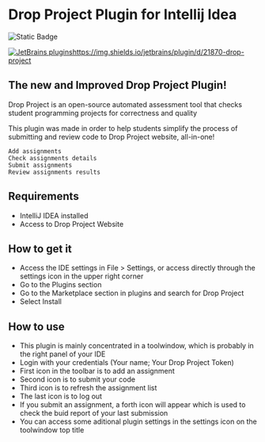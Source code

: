 # Drop Project Plugin for Intellij Idea

![[Static Badge](https://img.shields.io/badge/version-v0.9.2-blue)](https://img.shields.io/badge/version-v0.9.2-blue)


[![JetBrains plugins](https://img.shields.io/jetbrains/plugin/d/21870-drop-project)](https://img.shields.io/jetbrains/plugin/d/21870-drop-project)https://img.shields.io/jetbrains/plugin/d/21870-drop-project

## The new and Improved Drop Project Plugin!

Drop Project is an open-source automated assessment tool that checks student programming projects for correctness and quality

This plugin was made in order to help students simplify the process of submitting and review code to Drop Project website, all-in-one!

    Add assignments
    Check assignments details
    Submit assignments
    Review assignments results

## Requirements

* IntelliJ IDEA installed
* Access to Drop Project Website

## How to get it
* Access the IDE settings in File > Settings, or access directly through the settings icon in the upper right corner
* Go to the Plugins section
* Go to the Marketplace section in plugins and search for Drop Project
* Select Install

## How to use
* This plugin is mainly concentrated in a toolwindow, which is probably in the right panel of your IDE
* Login with your credentials (Your name; Your Drop Project Token)
* First icon in the toolbar is to add an assignment
* Second icon is to submit your code
* Third icon is to refresh the assignment list
* The last icon is to log out
* If you submit an assignment, a forth icon will appear which is used to check the buid report of your last submission
* You can access some aditional plugin settings in the settings icon on the toolwindow top title
